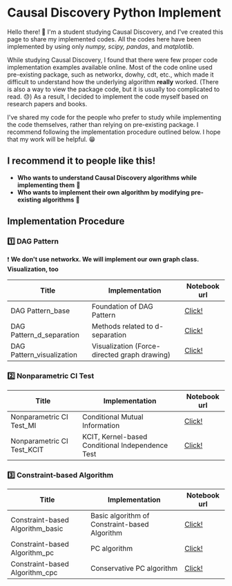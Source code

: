 # Causal Discovery Python Implement

Hello there! 👋 I'm a student studying Causal Discovery, and I've created this page to share my implemented codes. All the codes here have been implemented by using only *numpy, scipy, pandas*, and *matplotlib*.

While studying Causal Discovery, I found that there were few proper code implementation examples available online. Most of the code online used pre-existing package, such as networkx, dowhy, cdt, etc., which made it difficult to understand how the underlying algorithm **really** worked. (There is also a way to view the package code, but it is usually too complicated to read. 😓) As a result, I decided to implement the code myself based on research papers and books.

I've shared my code for the people who prefer to study while implementing the code themselves, rather than relying on pre-existing package. I recommend following the implementation procedure outlined below. I hope that my work will be helpful. 😁

  

## **I recommend it to people like this!**

- **Who wants to understand Causal Discovery algorithms while implementing them** 👦
- **Who wants to implement their own algorithm by modifying pre-existing algorithms** 👩

  

## Implementation Procedure


### 1️⃣ DAG Pattern

❗ **We don't use networkx. We will implement our own graph class. Visualization, too**

| Title | Implementation | Notebook url |
| --- | --- | --- |
| DAG Pattern_base | Foundation of DAG Pattern | [Click!](https://colab.research.google.com/drive/1cDxmQPL-v3egbrZVsklQDzbukHNVgeVq?usp=share_link) |
| DAG Pattern_d_separation | Methods related to d-separation | [Click!](https://colab.research.google.com/drive/1GZ6lX4RzSzSJriIe5_t-tRYZd4YULxoF?usp=share_link) |
| DAG Pattern_visualization | Visualization (Force-directed graph drawing) | [Click!](https://colab.research.google.com/drive/1hCDTh3zttekN6YFuvDiQpHd3YMrX7cIU?usp=share_link) |
  
### 2️⃣ Nonparametric CI Test

| Title | Implementation | Notebook url |
| --- | --- | --- |
| Nonparametric CI Test_MI | Conditional Mutual Information | [Click!](https://colab.research.google.com/drive/1n-62Din_vq5TY9zFrjxnXvK4iM2XQw9j?usp=share_link) |
| Nonparametric CI Test_KCIT | KCIT, Kernel-based Conditional Independence Test | [Click!](https://colab.research.google.com/drive/10Y37wFC4v3cl_7WNFheeUuH4iwKKREgq?usp=share_link) |
  
### 3️⃣ **Constraint-based Algorithm**

| Title | Implementation | Notebook url |
| --- | --- | --- |
| Constraint-based Algorithm_basic | Basic algorithm of Constraint-based Algorithm | [Click!](https://colab.research.google.com/drive/1Rrpdw1IlPNKN_yVqc1ZSFx_fzKfHdDtD?usp=share_link) |
| Constraint-based Algorithm_pc | PC algorithm | [Click!](https://colab.research.google.com/drive/1jhauXC8LsdViE8R58-9GuPRxdcNUUBC2?usp=share_link) |
| Constraint-based Algorithm_cpc | Conservative PC algorithm | [Click!](https://colab.research.google.com/drive/1NZMTB-jG8AaOBFiRdxGOohn2Q7j5tq31?usp=share_link) |
